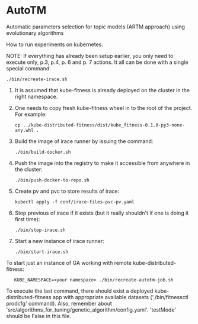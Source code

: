 # AutoTM
Automatic parameters selection for topic models (ARTM approach) using evolutionary algorithms

How to run experiments on kubernetes.

NOTE: If everything has already been setup earlier, 
you only need to execute only, p.3, p.4, p. 6 and p. 7 actions.
It all can be done with a single special command:
```
./bin/recreate-irace.sh
```

1. It is assumed that kube-fitness is already deployed on the cluster 
   in the right namespace.
   
2. One needs to copy fresh kube-fitness wheel in to the root of the project. 
   For example:
   ```
   cp ../kube-distributed-fitness/dist/kube_fitness-0.1.0-py3-none-any.whl .
   ```
   
3. Build the image of irace runner by issuing the command:
   ```
   ./bin/build-docker.sh
   ```

4. Push the image into the registry to make it accessible from anywhere in the cluster:
   ```
   ./bin/push-docker-to-repo.sh
   ``` 

5. Create pv and pvc to store results of irace:
    ```
    kubectl apply -f conf/irace-files-pvc-pv.yaml
   ```
   
6. Stop previous of irace if it exists (but it really shouldn't if one is doing it first time):
    ```
    ./bin/stop-irace.sh
   ```
   
7. Start a new instance of irace runner:
    ```
    ./bin/start-irace.sh
   ```

To start just an instance of GA working with remote kube-distributed-fitness:
```
   KUBE_NAMESPACE=<your namespace> ./bin/recreate-autotm-job.sh 
```
To execute the last command, there should exist a deployed kube-distributed-fitness app 
with appropriate available datasets ('./bin/fitnessctl prodcfg' command).
Also, remember about 'src/algorithms_for_tuning/genetic_algorithm/config.yaml'. 'testMode' should be False in this file. 